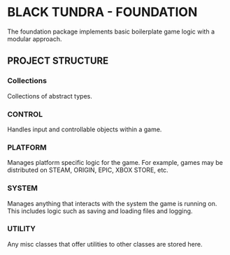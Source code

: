 # BLACK TUNDRA - FOUNDATION
The foundation package implements basic boilerplate game logic with a modular approach.

## PROJECT STRUCTURE
### Collections
Collections of abstract types.
### CONTROL
Handles input and controllable objects within a game.
### PLATFORM
Manages platform specific logic for the game. For example, games may be distributed on STEAM, ORIGIN, EPIC, XBOX STORE, etc.
### SYSTEM
Manages anything that interacts with the system the game is running on.
This includes logic such as saving and loading files and logging.
### UTILITY
Any misc classes that offer utilities to other classes are stored here.